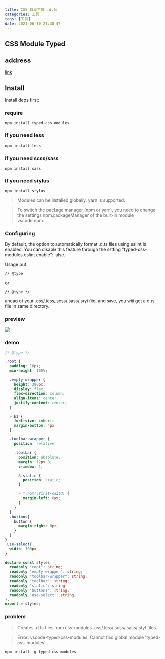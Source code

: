 ```yaml
---
title: CSS 自动生成 .d.ts
categories: 工具
tags: [工具]
date: 2021-06-10 21:30:47
---
```



## CSS Module Typed

## address
[link](https://marketplace.visualstudio.com/items?itemName=awwit.typed-css-modules-plugin)
## Install
Install deps first:

### require
`npm install typed-css-modules`

### if you need less
`npm install less`

### if you need scss/sass
`npm install sass`

### if you need stylus
`npm install stylus`

>Modules can be installed globally. yarn is supported.

>To switch the package manager (npm or yarn), you need to change the settings npm.packageManager of the built-in module vscode.npm.

### Configuring
By default, the option to automatically format .d.ts files using eslint is enabled. You can disable this feature through the setting "typed-css-modules.eslint.enable": false.

Usage
put

```// @type```

or

```/* @type */```

ahead of your .css/.less/.scss/.sass/.styl file, and save, you will get a d.ts file in same directory.

### preview
![](https://s2.ax1x.com/2019/01/31/k1yTT1.gif)


### demo

```scss
/* @type */

.root {
  padding: 16px;
  min-height: 100%;

  .empty-wrapper {
    height: 380px;
    display: flex;
    flex-direction: column;
    align-items: center;
    justify-content: center;
  }

  > h3 {
    font-size: inherit;
    margin-bottom: 4px;
  }

  .toolbar-wrapper {
    position: relative;

    .toolbar {
      position: absolute;
      margin: 12px 0;
      z-index: 1;

      &.static {
        position: static;
      }

      > *:not(:first-child) {
        margin-left: 8px;
      }
    }
  }
  .buttons{
    button {
      margin-right: 8px;
    }
  }
}
.use-select{
  width: 300px
}
```
```ts
declare const styles: {
  readonly "root": string;
  readonly "empty-wrapper": string;
  readonly "toolbar-wrapper": string;
  readonly "toolbar": string;
  readonly "static": string;
  readonly "buttons": string;
  readonly "use-select": string;
};
export = styles;

```

### problem

> Creates .d.ts files from css-modules .css/.less/.scss/.sass/.styl files.

> Error: vscode-typed-css-modules: Cannot find global module 'typed-css-modules'

```
npm install -g typed-css-modules
```